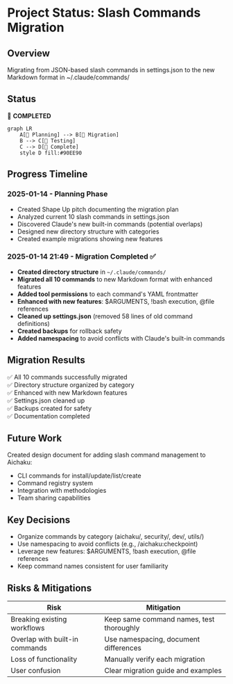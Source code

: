 # Project Status: Slash Commands Migration

## Overview

Migrating from JSON-based slash commands in settings.json to the new Markdown format in ~/.claude/commands/

## Status

🍃 **COMPLETED**

```mermaid
graph LR
    A[🌱 Planning] --> B[🌿 Migration]
    B --> C[🌳 Testing]
    C --> D[🍃 Complete]
    style D fill:#90EE90
```

## Progress Timeline

### 2025-01-14 - Planning Phase

- Created Shape Up pitch documenting the migration plan
- Analyzed current 10 slash commands in settings.json
- Discovered Claude's new built-in commands (potential overlaps)
- Designed new directory structure with categories
- Created example migrations showing new features

### 2025-01-14 21:49 - Migration Completed ✅

- **Created directory structure** in `~/.claude/commands/`
- **Migrated all 10 commands** to new Markdown format with enhanced features
- **Added tool permissions** to each command's YAML frontmatter
- **Enhanced with new features**: $ARGUMENTS, !bash execution, @file references
- **Cleaned up settings.json** (removed 58 lines of old command definitions)
- **Created backups** for rollback safety
- **Added namespacing** to avoid conflicts with Claude's built-in commands

## Migration Results

✅ All 10 commands successfully migrated\
✅ Directory structure organized by category\
✅ Enhanced with new Markdown features\
✅ Settings.json cleaned up\
✅ Backups created for safety\
✅ Documentation completed

## Future Work

Created design document for adding slash command management to Aichaku:

- CLI commands for install/update/list/create
- Command registry system
- Integration with methodologies
- Team sharing capabilities

## Key Decisions

- Organize commands by category (aichaku/, security/, dev/, utils/)
- Use namespacing to avoid conflicts (e.g., /aichaku:checkpoint)
- Leverage new features: $ARGUMENTS, !bash execution, @file references
- Keep command names consistent for user familiarity

## Risks & Mitigations

| Risk                           | Mitigation                               |
| ------------------------------ | ---------------------------------------- |
| Breaking existing workflows    | Keep same command names, test thoroughly |
| Overlap with built-in commands | Use namespacing, document differences    |
| Loss of functionality          | Manually verify each migration           |
| User confusion                 | Clear migration guide and examples       |
